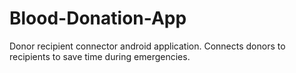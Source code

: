 # Blood-Donation-App
Donor recipient connector android application.
Connects donors to recipients to save time during emergencies.

